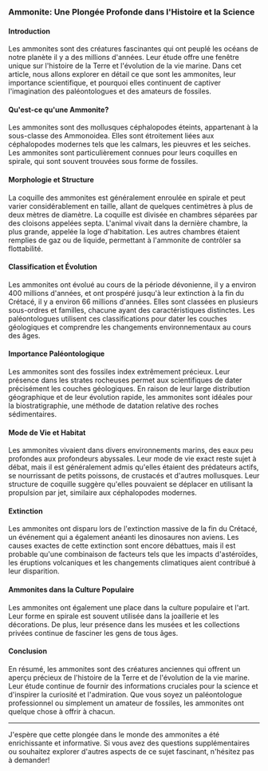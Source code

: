 ### Ammonite: Une Plongée Profonde dans l'Histoire et la Science

#### Introduction
Les ammonites sont des créatures fascinantes qui ont peuplé les océans de notre planète il y a des millions d'années. Leur étude offre une fenêtre unique sur l'histoire de la Terre et l'évolution de la vie marine. Dans cet article, nous allons explorer en détail ce que sont les ammonites, leur importance scientifique, et pourquoi elles continuent de captiver l'imagination des paléontologues et des amateurs de fossiles.

#### Qu'est-ce qu'une Ammonite?
Les ammonites sont des mollusques céphalopodes éteints, appartenant à la sous-classe des Ammonoidea. Elles sont étroitement liées aux céphalopodes modernes tels que les calmars, les pieuvres et les seiches. Les ammonites sont particulièrement connues pour leurs coquilles en spirale, qui sont souvent trouvées sous forme de fossiles.

#### Morphologie et Structure
La coquille des ammonites est généralement enroulée en spirale et peut varier considérablement en taille, allant de quelques centimètres à plus de deux mètres de diamètre. La coquille est divisée en chambres séparées par des cloisons appelées septa. L'animal vivait dans la dernière chambre, la plus grande, appelée la loge d'habitation. Les autres chambres étaient remplies de gaz ou de liquide, permettant à l'ammonite de contrôler sa flottabilité.

#### Classification et Évolution
Les ammonites ont évolué au cours de la période dévonienne, il y a environ 400 millions d'années, et ont prospéré jusqu'à leur extinction à la fin du Crétacé, il y a environ 66 millions d'années. Elles sont classées en plusieurs sous-ordres et familles, chacune ayant des caractéristiques distinctes. Les paléontologues utilisent ces classifications pour dater les couches géologiques et comprendre les changements environnementaux au cours des âges.

#### Importance Paléontologique
Les ammonites sont des fossiles index extrêmement précieux. Leur présence dans les strates rocheuses permet aux scientifiques de dater précisément les couches géologiques. En raison de leur large distribution géographique et de leur évolution rapide, les ammonites sont idéales pour la biostratigraphie, une méthode de datation relative des roches sédimentaires.

#### Mode de Vie et Habitat
Les ammonites vivaient dans divers environnements marins, des eaux peu profondes aux profondeurs abyssales. Leur mode de vie exact reste sujet à débat, mais il est généralement admis qu'elles étaient des prédateurs actifs, se nourrissant de petits poissons, de crustacés et d'autres mollusques. Leur structure de coquille suggère qu'elles pouvaient se déplacer en utilisant la propulsion par jet, similaire aux céphalopodes modernes.

#### Extinction
Les ammonites ont disparu lors de l'extinction massive de la fin du Crétacé, un événement qui a également anéanti les dinosaures non aviens. Les causes exactes de cette extinction sont encore débattues, mais il est probable qu'une combinaison de facteurs tels que les impacts d'astéroïdes, les éruptions volcaniques et les changements climatiques aient contribué à leur disparition.

#### Ammonites dans la Culture Populaire
Les ammonites ont également une place dans la culture populaire et l'art. Leur forme en spirale est souvent utilisée dans la joaillerie et les décorations. De plus, leur présence dans les musées et les collections privées continue de fasciner les gens de tous âges.

#### Conclusion
En résumé, les ammonites sont des créatures anciennes qui offrent un aperçu précieux de l'histoire de la Terre et de l'évolution de la vie marine. Leur étude continue de fournir des informations cruciales pour la science et d'inspirer la curiosité et l'admiration. Que vous soyez un paléontologue professionnel ou simplement un amateur de fossiles, les ammonites ont quelque chose à offrir à chacun.

---

J'espère que cette plongée dans le monde des ammonites a été enrichissante et informative. Si vous avez des questions supplémentaires ou souhaitez explorer d'autres aspects de ce sujet fascinant, n'hésitez pas à demander!